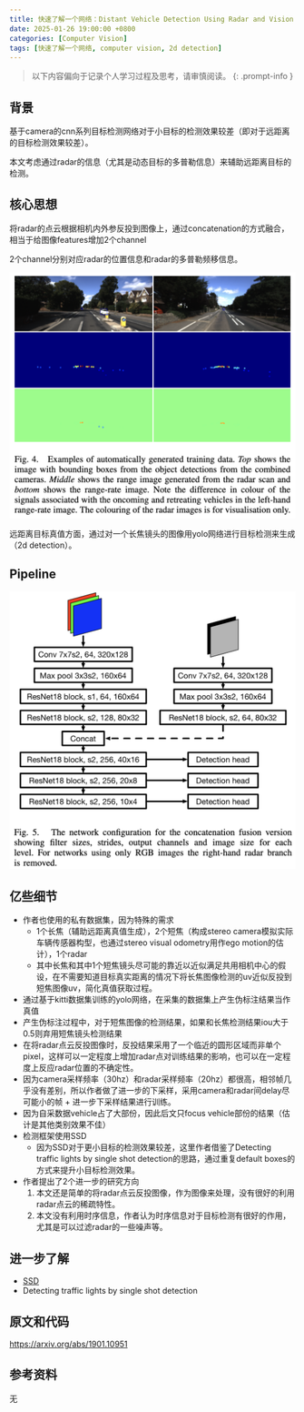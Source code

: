 ```yaml
---
title: 快速了解一个网络：Distant Vehicle Detection Using Radar and Vision
date: 2025-01-26 19:00:00 +0800
categories: [Computer Vision]
tags: [快速了解一个网络, computer vision, 2d detection]
---
```


> 以下内容偏向于记录个人学习过程及思考，请审慎阅读。
{: .prompt-info }

## 背景

基于camera的cnn系列目标检测网络对于小目标的检测效果较差（即对于远距离的目标检测效果较差）。

本文考虑通过radar的信息（尤其是动态目标的多普勒信息）来辅助远距离目标的检测。

## 核心思想

将radar的点云根据相机内外参反投到图像上，通过concatenation的方式融合，相当于给图像features增加2个channel

2个channel分别对应radar的位置信息和radar的多普勒频移信息。

![distant-vehicle-detection-train-data](assets/img/distant-vehicle-detection-train-data.png)

远距离目标真值方面，通过对一个长焦镜头的图像用yolo网络进行目标检测来生成（2d detection）。

## Pipeline

![distant-vehicle-detection-pipeline](assets/img/distant-vehicle-detection-pipeline.png)

## 亿些细节

- 作者也使用的私有数据集，因为特殊的需求
  - 1个长焦（辅助远距离真值生成），2个短焦（构成stereo camera模拟实际车辆传感器构型，也通过stereo visual odometry用作ego motion的估计），1个radar
  - 其中长焦和其中1个短焦镜头尽可能的靠近以近似满足共用相机中心的假设，在不需要知道目标真实距离的情况下将长焦图像检测的uv近似反投到短焦图像uv，简化真值获取过程。
- 通过基于kitti数据集训练的yolo网络，在采集的数据集上产生伪标注结果当作真值
- 产生伪标注过程中，对于短焦图像的检测结果，如果和长焦检测结果iou大于0.5则弃用短焦镜头检测结果
- 在将radar点云反投图像时，反投结果采用了一个临近的圆形区域而非单个pixel，这样可以一定程度上增加radar点对训练结果的影响，也可以在一定程度上反应radar位置的不确定性。
- 因为camera采样频率（30hz）和radar采样频率（20hz）都很高，相邻帧几乎没有差别，所以作者做了进一步的下采样，采用camera和radar间delay尽可能小的帧 + 进一步下采样结果进行训练。
- 因为自采数据vehicle占了大部份，因此后文只focus vehicle部份的结果（估计是其他类别效果不佳）
- 检测框架使用SSD
  - 因为SSD对于更小目标的检测效果较差，这里作者借鉴了Detecting traffic lights by single shot detection的思路，通过重复default boxes的方式来提升小目标检测效果。
- 作者提出了2个进一步的研究方向
  1. 本文还是简单的将radar点云反投图像，作为图像来处理，没有很好的利用radar点云的稀疏特性。
  2. 本文没有利用时序信息，作者认为时序信息对于目标检测有很好的作用，尤其是可以过滤radar的一些噪声等。

## 进一步了解

- [SSD](https://yinghao.info/posts/ssd/)
- Detecting traffic lights by single shot detection

## 原文和代码

<https://arxiv.org/abs/1901.10951>

## 参考资料

无